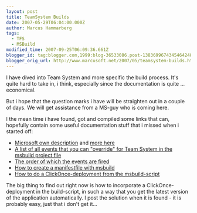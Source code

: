 ```yaml
---
layout: post
title: TeamSystem Builds
date: 2007-05-29T06:04:00.000Z
author: Marcus Hammarberg
tags:
  - TFS
  - MSBuild
modified_time: 2007-09-25T06:09:36.661Z
blogger_id: tag:blogger.com,1999:blog-36533086.post-1383699674345464248
blogger_orig_url: http://www.marcusoft.net/2007/05/teamsystem-builds.html
---
```


I have dived
into Team System and more specific the build process. It's quite hard to
take in, i think, especially since the documentation is quite ...
economical.

But i hope that the question marks i have will be straighten out in a
couple of days. We will get assistance from a MS-guy who is coming
here.

I the mean time i have found, got and compiled some links that can,
hopefully contain some useful documentation stuff that i missed when i
started off:

- [Microsoft own
    description](http://msdn2.microsoft.com/en-us/library/ms400710(VS.80).aspx)
    and [more
    here](http://msdn2.microsoft.com/en-us/library/ms400688(VS.80).aspx)
- [A list of all events that you can "override" for Team System in the
    <span id="SPELLING_ERROR_0"
    class="blsp-spelling-error">msbuild project
    file](http://blogs.msdn.com/nagarajp/archive/2005/10/27/485980.aspx)
- [The order of which the events are
    fired](http://blogs.msdn.com/nagarajp/archive/2005/11/03/488876.aspx)
- [How to create a manifestfile with <span
    id="SPELLING_ERROR_2"
    class="blsp-spelling-error">msbuild](http://blogs.msdn.com/echarran/archive/2006/08/09/693284.aspx)
- [How to do a ClickOnce-deployment from the
    msbuild-script](http://blogs.vertigosoftware.com/teamsystem/archive/2007/02/20/Incorporating_a_ClickOnce_Application_into_your_Team_Build.aspx)

The big thing to find out right now is how to incorporate a <span
id="SPELLING_ERROR_5"
class="blsp-spelling-error">ClickOnce-deployment in the
build-script, in such a way that you get the latest version of the
application automatically. I post the solution when it is found - it is
probably easy, just that i don't get it...
